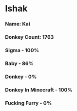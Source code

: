 # Ishak

### Name: Kai
### Donkey Count: 1763
### Sigma - 100%
### Baby - 86%
### Donkey - 0%
### Donkey In Minecraft - 100%
### Fucking Furry - 0%